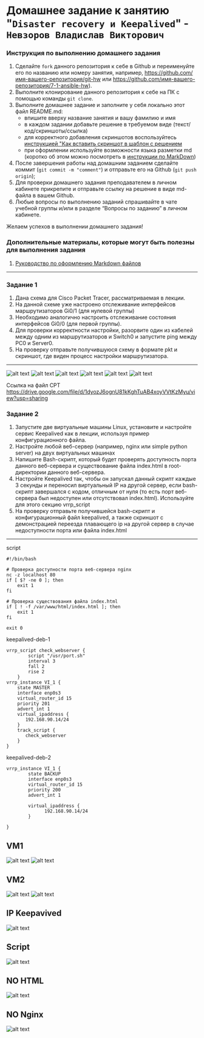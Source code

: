 # Домашнее задание к занятию "`Disaster recovery и Keepalived`" - `Невзоров Владислав Викторович`


### Инструкция по выполнению домашнего задания

   1. Сделайте `fork` данного репозитория к себе в Github и переименуйте его по названию или номеру занятия, например, https://github.com/имя-вашего-репозитория/git-hw или  https://github.com/имя-вашего-репозитория/7-1-ansible-hw).
   2. Выполните клонирование данного репозитория к себе на ПК с помощью команды `git clone`.
   3. Выполните домашнее задание и заполните у себя локально этот файл README.md:
      - впишите вверху название занятия и вашу фамилию и имя
      - в каждом задании добавьте решение в требуемом виде (текст/код/скриншоты/ссылка)
      - для корректного добавления скриншотов воспользуйтесь [инструкцией "Как вставить скриншот в шаблон с решением](https://github.com/netology-code/sys-pattern-homework/blob/main/screen-instruction.md)
      - при оформлении используйте возможности языка разметки md (коротко об этом можно посмотреть в [инструкции  по MarkDown](https://github.com/netology-code/sys-pattern-homework/blob/main/md-instruction.md))
   4. После завершения работы над домашним заданием сделайте коммит (`git commit -m "comment"`) и отправьте его на Github (`git push origin`);
   5. Для проверки домашнего задания преподавателем в личном кабинете прикрепите и отправьте ссылку на решение в виде md-файла в вашем Github.
   6. Любые вопросы по выполнению заданий спрашивайте в чате учебной группы и/или в разделе “Вопросы по заданию” в личном кабинете.
   
Желаем успехов в выполнении домашнего задания!
   
### Дополнительные материалы, которые могут быть полезны для выполнения задания

1. [Руководство по оформлению Markdown файлов](https://gist.github.com/Jekins/2bf2d0638163f1294637#Code)

---

### Задание 1

1. Дана схема для Cisco Packet Tracer, рассматриваемая в лекции.
2. На данной схеме уже настроено отслеживание интерфейсов маршрутизаторов Gi0/1 (для нулевой группы)
3. Необходимо аналогично настроить отслеживание состояния интерфейсов Gi0/0 (для первой группы).
4. Для проверки корректности настройки, разорвите один из кабелей между одним из маршрутизаторов и Switch0 и запустите ping между PC0 и Server0.
5. На проверку отправьте получившуюся схему в формате pkt и скриншот, где виден процесс настройки маршрутизатора.

---

![alt text](https://github.com/VN351/sys-pattern-homework/raw/main/img/cisco-settings.png)
![alt text](https://github.com/VN351/sys-pattern-homework/raw/main/img/cisco-1.png)
![alt text](https://github.com/VN351/sys-pattern-homework/raw/main/img/cisco-2.png) 
![alt text](https://github.com/VN351/sys-pattern-homework/raw/main/img/cisco-3.png) 
![alt text](https://github.com/VN351/sys-pattern-homework/raw/main/img/cisco-4.png) 
![alt text](https://github.com/VN351/sys-pattern-homework/raw/main/img/cisco-4.png) 

Ссылка на файл CPT
https://drive.google.com/file/d/1dyozJ6ognU81kKghTuAB4xoyVVtKzMyu/view?usp=sharing 


### Задание 2

1. Запустите две виртуальные машины Linux, установите и настройте сервис Keepalived как в лекции, используя пример конфигурационного файла.
2. Настройте любой веб-сервер (например, nginx или simple python server) на двух виртуальных машинах
3. Напишите Bash-скрипт, который будет проверять доступность порта данного веб-сервера и существование файла index.html в root-директории данного веб-сервера.
4. Настройте Keepalived так, чтобы он запускал данный скрипт каждые 3 секунды и переносил виртуальный IP на другой сервер, если bash-скрипт завершался с кодом, отличным от нуля (то есть порт веб-сервера был недоступен или отсутствовал index.html). Используйте для этого секцию vrrp_script
5. На проверку отправьте получившейся bash-скрипт и конфигурационный файл keepalived, а также скриншот с демонстрацией переезда плавающего ip на другой сервер в случае недоступности порта или файла index.html

---
script
```
#!/bin/bash

# Проверка доступности порта веб-сервера nginx
nc -z localhost 80
if [ $? -ne 0 ]; then
    exit 1
fi

# Проверка существования файла index.html
if [ ! -f /var/www/html/index.html ]; then
    exit 1
fi

exit 0
```
keepalived-deb-1
```
vrrp_script check_webserver {
        script "/usr/port.sh"
        interval 3
        fall 2
        rise 2
    }
vrrp_instance VI_1 {
    state MASTER
    interface enp0s3
    virtual_router_id 15
    priority 201
    advert_int 1
    virtual_ipaddress {
       192.168.90.14/24
    }
    track_script {
       check_webserver
    }
}

```
keepalived-deb-2
```
vrrp_instance VI_1 {
        state BACKUP
        interface enp0s3
        virtual_router_id 15
        priority 200
        advert_int 1

        virtual_ipaddress {
              192.168.90.14/24
        }

}

```

VM1
---
![alt text](https://github.com/VN351/sys-pattern-homework/raw/main/img/keepalived-settings-deb1.png)
![alt text](https://github.com/VN351/sys-pattern-homework/raw/main/img/keepalived-site-deb1.png) 

VM2
---
![alt text](https://github.com/VN351/sys-pattern-homework/raw/main/img/keepalived-settings-deb2.png)
![alt text](https://github.com/VN351/sys-pattern-homework/raw/main/img/keepalived-site-deb2.png) 

IP Keepavived
---
![alt text](https://github.com/VN351/sys-pattern-homework/raw/main/img/keepalived-site.png) 

Script
---
![alt text](https://github.com/VN351/sys-pattern-homework/raw/main/img/keepalived-script.png) 

NO HTML
---
![alt text](https://github.com/VN351/sys-pattern-homework/raw/main/img/keepalived-site-no-html.png) 

NO Nginx
---
![alt text](https://github.com/VN351/sys-pattern-homework/raw/main/img/keepalived-site-stop-nginx.png) 
